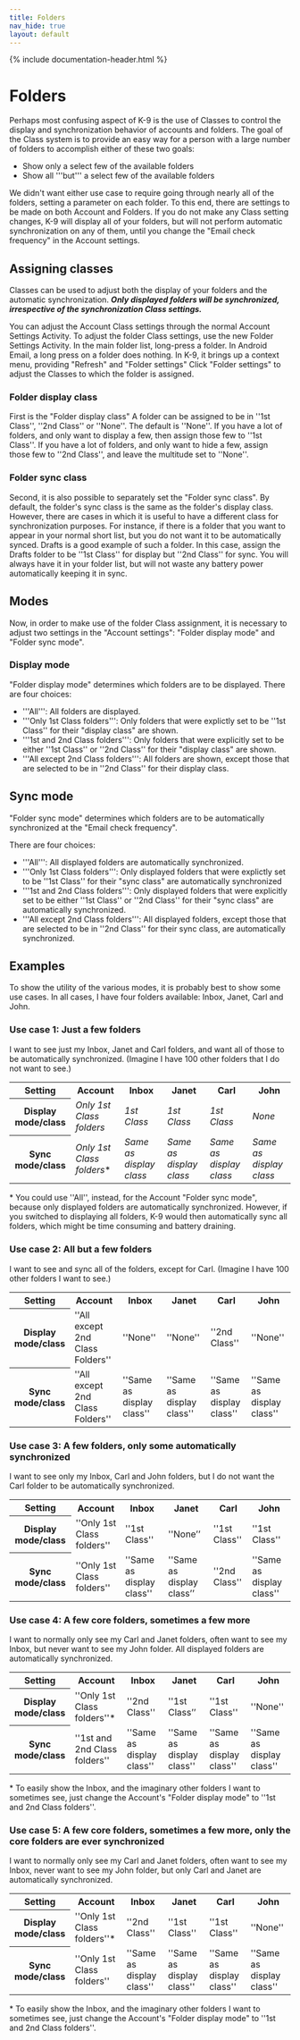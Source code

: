 ```yaml
---
title: Folders 
nav_hide: true
layout: default
---
```


{% include documentation-header.html %}

# Folders

Perhaps most confusing aspect of K-9 is the use of Classes to control the display and synchronization behavior of accounts and folders.  The goal of the Class system is to provide an easy way for a person with a large number of folders to accomplish either of these two goals:

* Show only a select few of the available folders
* Show all '''but''' a select few of the available folders

We didn't want either use case to require going through nearly all of the folders, setting a parameter on each folder.  To this end, there are settings to be made on both Account and Folders. If you do not make any Class setting changes, K-9 will display all of your folders, but will not perform automatic synchronization on any of them, until you change the "Email check frequency" in the Account settings.

## Assigning classes

Classes can be used to adjust both the display of your folders and the automatic synchronization. ***Only displayed folders will be synchronized, irrespective of the synchronization Class settings.***

You can adjust the Account Class settings through the normal Account Settings Activity.  To adjust the folder Class settings, use the new Folder Settings Activity. In the main folder list, long-press a folder. In Android Email, a long press on a folder does nothing. In K-9, it brings up a context menu, providing "Refresh" and "Folder settings" Click "Folder settings" to adjust the Classes to which the folder is assigned.

### Folder display class

First is the "Folder display class"  A folder can be assigned to be in ''1st Class'', ''2nd Class'' or ''None''. The default is ''None''. If you have a lot of folders, and only want to display a few, then assign those few to ''1st Class''. If you have a lot of folders, and only want to hide a few, assign those few to ''2nd Class'', and leave the multitude set to ''None''.

### Folder sync class

Second, it is also possible to separately set the "Folder sync class". By default, the folder's sync class is the same as the folder's display class. However, there are cases in which it is useful to have a different class for synchronization purposes. For instance, if there is a folder that you want to appear in your normal short list, but you do not want it to be automatically synced. Drafts is a good example of such a folder. In this case, assign the Drafts folder to be ''1st Class'' for display but ''2nd Class'' for sync. You will always have it in your folder list, but will not waste any battery power automatically keeping it in sync.

## Modes

Now, in order to make use of the folder Class assignment, it is necessary to adjust two settings in the "Account settings": "Folder display mode" and "Folder sync mode".

### Display mode

"Folder display mode" determines which folders are to be displayed.
There are four choices:

* '''All''': All folders are displayed.
* '''Only 1st Class folders''': Only folders that were explictly set to be ''1st Class'' for their "display class" are shown.
* '''1st and 2nd Class folders''': Only folders that were explicitly set to be either ''1st Class'' or ''2nd Class'' for their "display class" are shown.
* '''All except 2nd Class folders''': All folders are shown, except those that are selected to be in ''2nd Class'' for their display class.

## Sync mode

"Folder sync mode" determines which folders are to be automatically synchronized at the "Email check frequency".

There are four choices:

* '''All''': All displayed folders are automatically synchronized.
* '''Only 1st Class folders''': Only displayed folders that were explictly set to be ''1st Class'' for their "sync class" are automatically synchronized
* '''1st and 2nd Class folders''': Only displayed folders that were explicitly set to be either ''1st Class'' or ''2nd Class'' for their "sync class" are automatically synchronized.
* '''All except 2nd Class folders''': All displayed folders, except those that are selected to be in ''2nd Class'' for their sync class, are automatically synchronized.

## Examples

To show the utility of the various modes, it is probably best to show some use cases. In all cases, I have four folders available: Inbox, Janet, Carl and John.

### Use case 1: Just a few folders

I want to see just my Inbox, Janet and Carl folders, and want all of those to be automatically synchronized. (Imagine I have 100 other folders that I do not want to see.)

<table>
<tbody><tr>
<th>Setting</th>
<th>Account</th>
<th>Inbox</th>
<th>Janet</th>
<th>Carl</th>
<th>John</th>
</tr>
<tr>
<th>Display mode/class</th>
<td><i>Only 1st Class folders</i></td>
<td><i>1st Class</i></td>
<td><i>1st Class</i></td>
<td><i>1st Class</i></td>
<td><i>None</i></td>
</tr>
<tr>
<th>Sync mode/class</th>
<td><i>Only 1st Class folders</i>*</td>
<td><i>Same as display  class</i></td>
<td><i>Same as display class</i></td>
<td><i>Same as display class</i></td>
<td><i>Same as display class</i></td>
</tr>
</tbody></table>

\* You could use ''All'', instead, for the Account "Folder sync mode", because only displayed folders are automatically synchronized. However, if you switched to displaying all folders, K-9 would then automatically sync all folders, which might be time consuming and battery draining.

### Use case 2: All but a few folders

I want to see and sync all of the folders, except for Carl. (Imagine I have 100 other folders I want to see.)

<table>
<tr>
<th>Setting</th>
<th>Account</th>
<th>Inbox</th>
<th>Janet</th>
<th>Carl</th>
<th>John</th>
</tr>
<tr>
<th>Display mode/class</th>
<td>''All except 2nd Class Folders''</td>
<td>''None''</td>
<td>''None''</td>
<td>''2nd Class''</td>
<td>''None''</td>
</tr><tr>
<th>Sync mode/class</th>
<td>''All except 2nd Class Folders''</td>
<td>''Same as display class''</td>
<td>''Same as display class''</td>
<td>''Same as display class''</td>
<td>''Same as display class''</td>
</tr>
</tbody>
</table>


### Use case 3: A few folders, only some automatically synchronized

I want to see only my Inbox, Carl and John folders, but I do not want the Carl folder to be automatically synchronized.

<table>
<tr>
<th>Setting</th>
<th>Account</th>
<th>Inbox</th>
<th>Janet</th>
<th>Carl</th>
<th>John</th>
</tr>
<tr>
<th>Display mode/class</th>
<td>''Only 1st Class folders''</td>
<td>''1st Class''</td>
<td>''None’’</td>
<td>''1st Class''</td>
<td>''1st Class''</td>
</tr>
<tr>
<th>Sync mode/class</th>
<td>''Only 1st Class folders''</td>
<td>''Same as display class''</td>
<td>''Same as display class’’</td>
<td>''2nd Class''</td>
<td>''Same as display class''</td>
</tr>
</tbody>
</table>


### Use case 4: A few core folders, sometimes a few more

I want to normally only see my Carl and Janet folders, often want to see my Inbox, but never want to see my John folder.  All displayed folders are automatically synchronized.

<table>
<tr>
<th>Setting</th>
<th>Account</th>
<th>Inbox</th>
<th>Janet</th>
<th>Carl</th>
<th>John</th>
</tr>
<tr>
<th>Display mode/class</th>
<td>''Only 1st Class folders''*</td>
<td>''2nd Class''</td>
<td>''1st Class’’</td>
<td>''1st Class''</td>
<td>''None''</td>
</tr>
<tr>
<th>Sync mode/class</th>
<td>''1st and 2nd Class folders''</td>
<td>''Same as display class''</td>
<td>''Same as display class''</td>
<td>''Same as display class''</td>
<td>''Same as display class''</td>
</tr>
</tbody>
</table>


<nowiki>*</nowiki> To easily show the Inbox, and the imaginary other folders I want to sometimes see, just change the Account's "Folder display mode" to ''1st and 2nd Class folders''.


### Use case 5: A few core folders, sometimes a few more, only the core folders are ever synchronized

I want to normally only see my Carl and Janet folders, often want to see my Inbox, never want to see my John folder, but only Carl and Janet are automatically synchronized.

<table>
<tr>
<th>Setting</th>
<th>Account</th>
<th>Inbox</th>
<th>Janet</th>
<th>Carl</th>
<th>John</th>
</tr>
<tr>
<th>Display mode/class</th>
<td>''Only 1st Class folders''*</td>
<td>''2nd Class''</td>
<td>''1st Class''</td>
<td>''1st Class''</td>
<td>''None''</td>
</tr>
<tr>
<th>Sync mode/class</th>
<td>''Only 1st Class folders''</td>
<td>''Same as display class''</td>
<td>''Same as display class''</td>
<td>''Same as display class''</td>
<td>''Same as display class''</td>
</tr>
</tbody>
</table>

<nowiki>*</nowiki> To easily show the Inbox, and the imaginary other folders I want to sometimes see, just change the Account's "Folder display mode" to ''1st and 2nd Class folders''.
